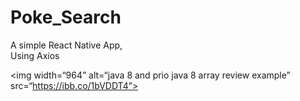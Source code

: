 # Poke_Search
A simple React Native App,<br>
Using Axios


<img width=“964” alt=“java 8 and prio java 8  array review example” src=“https://ibb.co/1bVDDT4”>
